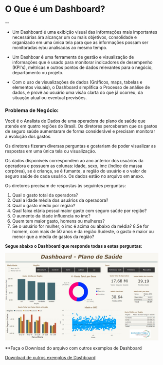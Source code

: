 # O Que é um Dashboard?

--

* Um Dashboard é uma exibição visual das informações mais importantes necessárias ára alcançar um ou mais objetivos, consolidade e organizado em uma única tela para que as informações possam ser monitoradas e/ou analisadas ao mesmo tempo.

* Um Dashboar é uma ferramenta de gestão e visualização de informações que é usado para monitorar indicadores de desempenho (KPI's), métricas e outros pontos de dados relevantes para o negócio, departamento ou projeto.

* Com o uso de visualizações de dados (Gráficos, maps, tabelas e elementos visuais), o Dashboard simplifica o Processo de análise de dados, e provê ao usuário uma visão clarta do que já ocorreu, da situação atual ou eventual previsões.


### Problema de Negócio:

Você é o Analista de Dados de uma operadora de plano de saúde que atende em quatro regiões do Brasil. Os diretores perceberam que os gastos de seguro saúde aumentaram de forma considerável e precisam monitorar a evolução dos gastos.

Os diretores fizeram diversas perguntas e gostariam de poder visualizar as respostas em uma única tela ou visualização.

Os dados disponíveis correspondem ao ano anterior dos usuários da operadora e possuem as colunas: idade, sexo, imc (índice de massa corpórea), se é criança, se é fumante, a região do usuário e o valor de seguro saúde de cada usuário. Os dados estão no arquivo em anexo.

Os diretores precisam de respostas às seguintes perguntas:

1. Qual o gasto total da operadora?
2. Qual a idade média dos usuários da operadora?
3. Qual o gasto médio por região?
4. Qual faixa etária possui maior gasto com seguro saúde por região?
5. O aumento da idade influencia no imc?
6. Quem tem maior gasto, homens ou mulheres?
7. Se o usuário for mulher, o imc é acima ou abaixo da média?
8.Se for homem, com mais de 50 anos e da região Sudeste, o gasto é maior ou menor que a média de gastos da região?

**Segue abaixo o Dashboard que responde todas a estas perguntas:**

![Plano de saúde](https://raw.githubusercontent.com/rodolffoterra/dashboard/main/Power_BI/imagens/Dashboard_Plano_de_Saude.jpeg)


**Faça o Download do arquivo com outros exemplos de Dashboard 

<a href="https://github.com/rodolffoterra/dashboard/blob/main/Power_BI/imagens/Power%20BI%20-%20Dashboards.ppsx">Download de outros exemplos de Dashboard </a>






